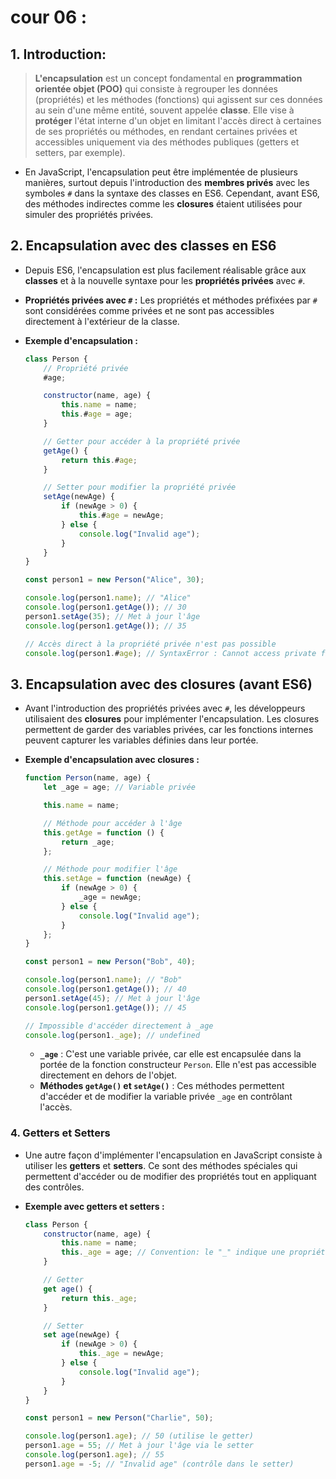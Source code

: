# cour 06 :

## 1. **Introduction:**

> **L'encapsulation** est un concept fondamental en **programmation orientée objet (POO)** qui consiste à regrouper les données (propriétés) et les méthodes (fonctions) qui agissent sur ces données au sein d'une même entité, souvent appelée **classe**. Elle vise à **protéger** l'état interne d'un objet en limitant l'accès direct à certaines de ses propriétés ou méthodes, en rendant certaines privées et accessibles uniquement via des méthodes publiques (getters et setters, par exemple).

-   En JavaScript, l'encapsulation peut être implémentée de plusieurs manières, surtout depuis l'introduction des **membres privés** avec les symboles `#` dans la syntaxe des classes en ES6. Cependant, avant ES6, des méthodes indirectes comme les **closures** étaient utilisées pour simuler des propriétés privées.

## 2. **Encapsulation avec des classes en ES6**

-   Depuis ES6, l'encapsulation est plus facilement réalisable grâce aux **classes** et à la nouvelle syntaxe pour les **propriétés privées** avec `#`.

-   **Propriétés privées avec `#` :** Les propriétés et méthodes préfixées par `#` sont considérées comme privées et ne sont pas accessibles directement à l'extérieur de la classe.

-   **Exemple d'encapsulation :**

    ```javascript
    class Person {
        // Propriété privée
        #age;

        constructor(name, age) {
            this.name = name;
            this.#age = age;
        }

        // Getter pour accéder à la propriété privée
        getAge() {
            return this.#age;
        }

        // Setter pour modifier la propriété privée
        setAge(newAge) {
            if (newAge > 0) {
                this.#age = newAge;
            } else {
                console.log("Invalid age");
            }
        }
    }

    const person1 = new Person("Alice", 30);

    console.log(person1.name); // "Alice"
    console.log(person1.getAge()); // 30
    person1.setAge(35); // Met à jour l'âge
    console.log(person1.getAge()); // 35

    // Accès direct à la propriété privée n'est pas possible
    console.log(person1.#age); // SyntaxError : Cannot access private field
    ```

## 3. **Encapsulation avec des closures (avant ES6)**

-   Avant l'introduction des propriétés privées avec `#`, les développeurs utilisaient des **closures** pour implémenter l'encapsulation. Les closures permettent de garder des variables privées, car les fonctions internes peuvent capturer les variables définies dans leur portée.

-   **Exemple d'encapsulation avec closures :**

    ```javascript
    function Person(name, age) {
        let _age = age; // Variable privée

        this.name = name;

        // Méthode pour accéder à l'âge
        this.getAge = function () {
            return _age;
        };

        // Méthode pour modifier l'âge
        this.setAge = function (newAge) {
            if (newAge > 0) {
                _age = newAge;
            } else {
                console.log("Invalid age");
            }
        };
    }

    const person1 = new Person("Bob", 40);

    console.log(person1.name); // "Bob"
    console.log(person1.getAge()); // 40
    person1.setAge(45); // Met à jour l'âge
    console.log(person1.getAge()); // 45

    // Impossible d'accéder directement à _age
    console.log(person1._age); // undefined
    ```

    -   **`_age`** : C'est une variable privée, car elle est encapsulée dans la portée de la fonction constructeur `Person`. Elle n'est pas accessible directement en dehors de l'objet.
    -   **Méthodes `getAge()` et `setAge()`** : Ces méthodes permettent d'accéder et de modifier la variable privée `_age` en contrôlant l'accès.

### 4. **Getters et Setters**

-   Une autre façon d'implémenter l'encapsulation en JavaScript consiste à utiliser les **getters** et **setters**. Ce sont des méthodes spéciales qui permettent d'accéder ou de modifier des propriétés tout en appliquant des contrôles.

-   **Exemple avec getters et setters :**

    ```javascript
    class Person {
        constructor(name, age) {
            this.name = name;
            this._age = age; // Convention: le "_" indique une propriété privée
        }

        // Getter
        get age() {
            return this._age;
        }

        // Setter
        set age(newAge) {
            if (newAge > 0) {
                this._age = newAge;
            } else {
                console.log("Invalid age");
            }
        }
    }

    const person1 = new Person("Charlie", 50);

    console.log(person1.age); // 50 (utilise le getter)
    person1.age = 55; // Met à jour l'âge via le setter
    console.log(person1.age); // 55
    person1.age = -5; // "Invalid age" (contrôle dans le setter)
    ```
